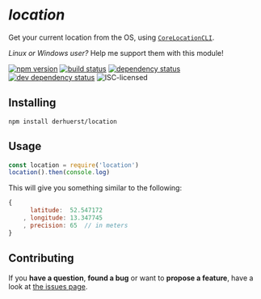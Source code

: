# *location*

Get your current location from the OS, using [`CoreLocationCLI`](https://github.com/fulldecent/corelocationcli).

*Linux or Windows user?* Help me support them with this module!

[![npm version](https://img.shields.io/npm/v/location.svg)](https://www.npmjs.com/package/location)
[![build status](https://img.shields.io/travis/derhuerst/location.svg)](https://travis-ci.org/derhuerst/location)
[![dependency status](https://img.shields.io/david/derhuerst/location.svg)](https://david-dm.org/derhuerst/location)
[![dev dependency status](https://img.shields.io/david/dev/derhuerst/location.svg)](https://david-dm.org/derhuerst/location#info=devDependencies)
![ISC-licensed](https://img.shields.io/github/license/derhuerst/location.svg)


## Installing

```shell
npm install derhuerst/location
```


## Usage

```js
const location = require('location')
location().then(console.log)
```

This will give you something similar to the following:

```js
{
	  latitude:  52.547172
	, longitude: 13.347745
	, precision: 65  // in meters
}
```


## Contributing

If you **have a question**, **found a bug** or want to **propose a feature**, have a look at [the issues page](https://github.com/derhuerst/location/issues).
